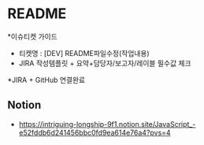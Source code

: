 # README 

*이슈티켓 가이드
- 티켓명 : [DEV] README파일수정(작업내용)
- JIRA 작성템플릿 + 요약+담당자/보고자/레이블 필수값 체크

*JIRA + GitHub 연결완료

## Notion 
- https://intriguing-longship-9f1.notion.site/JavaScript_-e52fddb6d241456bbc0fd9ea614e76a4?pvs=4